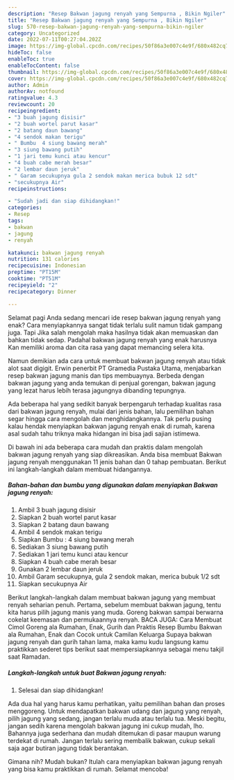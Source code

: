 ```yaml
---
description: "Resep Bakwan jagung renyah yang Sempurna , Bikin Ngiler"
title: "Resep Bakwan jagung renyah yang Sempurna , Bikin Ngiler"
slug: 570-resep-bakwan-jagung-renyah-yang-sempurna-bikin-ngiler
category: Uncategorized
date: 2022-07-11T00:27:04.202Z
image: https://img-global.cpcdn.com/recipes/50f86a3e007c4e9f/680x482cq70/bakwan-jagung-renyah-foto-resep-utama.jpg
hideToc: false
enableToc: true
enableTocContent: false
thumbnail: https://img-global.cpcdn.com/recipes/50f86a3e007c4e9f/680x482cq70/bakwan-jagung-renyah-foto-resep-utama.jpg
cover: https://img-global.cpcdn.com/recipes/50f86a3e007c4e9f/680x482cq70/bakwan-jagung-renyah-foto-resep-utama.jpg
author: Admin
authorAv: notfound
ratingvalue: 4.3
reviewcount: 20
recipeingredient:
- "3 buah jagung disisir"
- "2 buah wortel parut kasar"
- "2 batang daun bawang"
- "4 sendok makan terigu"
- " Bumbu  4 siung bawang merah"
- "3 siung bawang putih"
- "1 jari temu kunci atau kencur"
- "4 buah cabe merah besar"
- "2 lembar daun jeruk"
- " Garam secukupnya gula 2 sendok makan merica bubuk 12 sdt"
- "secukupnya Air"
recipeinstructions:

- "Sudah jadi dan siap dihidangkan!"
categories:
- Resep
tags:
- bakwan
- jagung
- renyah

katakunci: bakwan jagung renyah 
nutrition: 131 calories
recipecuisine: Indonesian
preptime: "PT15M"
cooktime: "PT51M"
recipeyield: "2"
recipecategory: Dinner

---
```



Selamat pagi Anda sedang mencari ide resep bakwan jagung renyah yang enak? Cara menyiapkannya sangat tidak terlalu sulit namun tidak gampang juga. Tapi Jika salah mengolah maka hasilnya tidak akan memuaskan dan bahkan tidak sedap. Padahal bakwan jagung renyah yang enak harusnya Kan memiliki aroma dan cita rasa yang dapat memancing selera kita.


Namun demikian ada cara untuk membuat bakwan jagung renyah atau tidak alot saat digigit. Erwin penerbit PT Gramedia Pustaka Utama, menjabarkan resep bakwan jagung manis dan tips membuaynya. Berbeda dengan bakwan jagung yang anda temukan di penjual gorengan, bakwan jagung yang lezat harus lebih terasa jagungnya dibanding tepungnya.

Ada beberapa hal yang sedikit banyak berpengaruh terhadap kualitas rasa dari bakwan jagung renyah, mulai dari jenis bahan, lalu pemilihan bahan segar hingga cara mengolah dan menghidangkannya. Tak perlu pusing kalau hendak menyiapkan bakwan jagung renyah enak di rumah, karena asal sudah tahu triknya maka hidangan ini bisa jadi sajian istimewa.


Di bawah ini ada beberapa cara mudah dan praktis dalam mengolah bakwan jagung renyah yang siap dikreasikan. Anda bisa membuat Bakwan jagung renyah menggunakan 11 jenis bahan dan 0 tahap pembuatan. Berikut ini langkah-langkah dalam membuat hidangannya.

<!--inarticleads1-->

##### Bahan-bahan dan bumbu yang digunakan dalam menyiapkan Bakwan jagung renyah:

1. Ambil 3 buah jagung disisir
1. Siapkan 2 buah wortel parut kasar
1. Siapkan 2 batang daun bawang
1. Ambil 4 sendok makan terigu
1. Siapkan  Bumbu : 4 siung bawang merah
1. Sediakan 3 siung bawang putih
1. Sediakan 1 jari temu kunci atau kencur
1. Siapkan 4 buah cabe merah besar
1. Gunakan 2 lembar daun jeruk
1. Ambil  Garam secukupnya, gula 2 sendok makan, merica bubuk 1/2 sdt
1. Siapkan secukupnya Air


Berikut langkah-langkah dalam membuat bakwan jagung yang membuat renyah seharian penuh. Pertama, sebelum membuat bakwan jagung, tentu kita harus pilih jagung manis yang muda. Goreng bakwan sampai berwarna cokelat keemasan dan permukaannya renyah. BACA JUGA: Cara Membuat Cimol Goreng ala Rumahan, Enak, Gurih dan Praktis Resep Bumbu Bakwan ala Rumahan, Enak dan Cocok untuk Camilan Keluarga Supaya bakwan jagung renyah dan gurih tahan lama, maka kamu kudu langsung kamu praktikkan sederet tips berikut saat mempersiapkannya sebagai menu takjil saat Ramadan. 

<!--inarticleads2-->

##### Langkah-langkah untuk buat Bakwan jagung renyah:


1. Selesai dan siap dihidangkan!

Ada dua hal yang harus kamu perhatikan, yaitu pemilihan bahan dan proses menggoreng. Untuk mendapatkan bakwan udang dan jagung yang renyah, pilih jagung yang sedang, jangan terlalu muda atau terlalu tua. Meski begitu, jangan sedih karena mengolah bakwan jagung ini cukup mudah, lho. Bahannya juga sederhana dan mudah ditemukan di pasar maupun warung terdekat di rumah. Jangan terlalu sering membalik bakwan, cukup sekali saja agar butiran jagung tidak berantakan. 

Gimana nih? Mudah bukan? Itulah cara menyiapkan bakwan jagung renyah yang bisa kamu praktikkan di rumah. Selamat mencoba!
